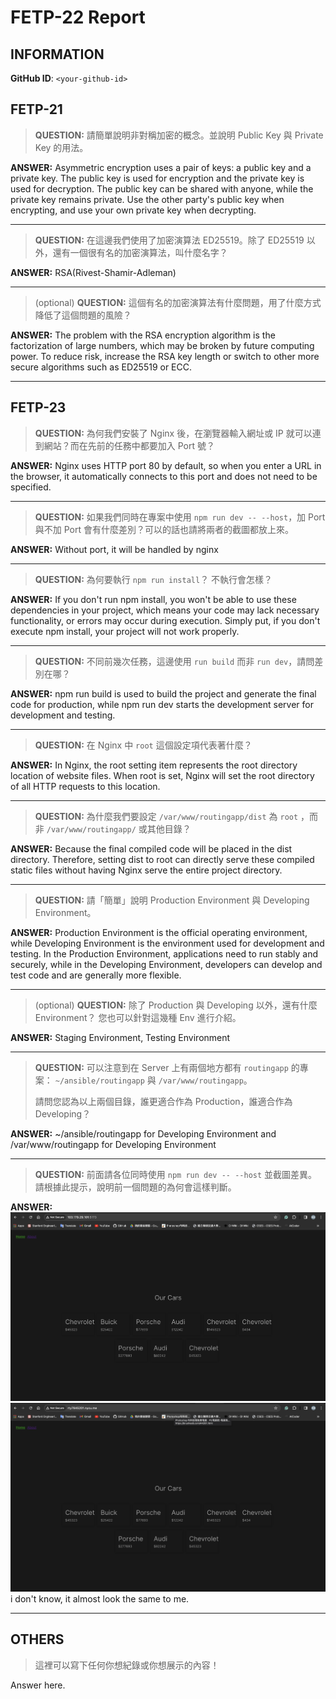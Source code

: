 # FETP-22 Report

## INFORMATION
**GitHub ID**: `<your-github-id>`

## FETP-21

> **QUESTION:** 請簡單說明非對稱加密的概念。並說明 Public Key 與 Private Key 的用法。

**ANSWER:** Asymmetric encryption uses a pair of keys: a public key and a private key. The public key is used for encryption and the private key is used for decryption. The public key can be shared with anyone, while the private key remains private. Use the other party's public key when encrypting, and use your own private key when decrypting.

---

> **QUESTION:** 在這邊我們使用了加密演算法 ED25519。除了 ED25519 以外，還有一個很有名的加密演算法，叫什麼名字？

**ANSWER:** RSA(Rivest-Shamir-Adleman)

---

> (optional) **QUESTION:** 這個有名的加密演算法有什麼問題，用了什麼方式降低了這個問題的風險？

**ANSWER:** The problem with the RSA encryption algorithm is the factorization of large numbers, which may be broken by future computing power. To reduce risk, increase the RSA key length or switch to other more secure algorithms such as ED25519 or ECC.

---

## FETP-23

> **QUESTION:** 為何我們安裝了 Nginx 後，在瀏覽器輸入網址或 IP 就可以連到網站？而在先前的任務中都要加入 Port 號？

**ANSWER:** Nginx uses HTTP port 80 by default, so when you enter a URL in the browser, it automatically connects to this port and does not need to be specified.

---

> **QUESTION:** 如果我們同時在專案中使用 `npm run dev -- --host`，加 Port 與不加 Port 會有什麼差別？可以的話也請將兩者的截圖都放上來。

**ANSWER:** Without port, it will be handled by nginx

---

> **QUESTION:** 為何要執行 `npm run install`？ 不執行會怎樣？

**ANSWER:** If you don't run npm install, you won't be able to use these dependencies in your project, which means your code may lack necessary functionality, or errors may occur during execution. Simply put, if you don't execute npm install, your project will not work properly.

---

> **QUESTION:** 不同前幾次任務，這邊使用 `run build` 而非 `run dev`，請問差別在哪？

**ANSWER:** npm run build is used to build the project and generate the final code for production, while npm run dev starts the development server for development and testing.

---

> **QUESTION:** 在 Nginx 中 `root` 這個設定項代表著什麼？

**ANSWER:** In Nginx, the root setting item represents the root directory location of website files. When root is set, Nginx will set the root directory of all HTTP requests to this location.

---

> **QUESTION:** 為什麼我們要設定 `/var/www/routingapp/dist` 為 `root` ，而非 `/var/www/routingapp/` 或其他目錄？

**ANSWER:** Because the final compiled code will be placed in the dist directory. Therefore, setting dist to root can directly serve these compiled static files without having Nginx serve the entire project directory.

---

> **QUESTION:** 請「簡單」說明 Production Environment 與 Developing Environment。

**ANSWER:** Production Environment is the official operating environment, while Developing Environment is the environment used for development and testing. In the Production Environment, applications need to run stably and securely, while in the Developing Environment, developers can develop and test code and are generally more flexible.

---

> (optional) **QUESTION:** 除了 Production 與 Developing 以外，還有什麼 Environment？ 您也可以針對這幾種 Env 進行介紹。

**ANSWER:** Staging Environment, Testing Environment

---

> **QUESTION:** 可以注意到在 Server 上有兩個地方都有 `routingapp` 的專案： `~/ansible/routingapp` 與 `/var/www/routingapp`。
>
> 請問您認為以上兩個目錄，誰更適合作為 Production，誰適合作為 Developing？

**ANSWER:** ~/ansible/routingapp for Developing Environment and /var/www/routingapp for Developing Environment

---

> **QUESTION:** 前面請各位同時使用 `npm run dev -- --host` 並截圖差異。請根據此提示，說明前一個問題的為何會這樣判斷。

**ANSWER:** ![npm run dev -- --host](https://github.com/Akhilesh1004/Forex_trading_strategy/blob/3da9b43a4ab596bb6ada036af705993b2d593894/01.png) ![nginx](https://github.com/Akhilesh1004/Forex_trading_strategy/blob/3da9b43a4ab596bb6ada036af705993b2d593894/02.png) i don't know, it almost look the same to me. 

---

## OTHERS

> 這裡可以寫下任何你想紀錄或你想展示的內容！

Answer here.
